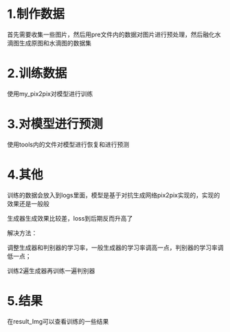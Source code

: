 # 1.制作数据

首先需要收集一些图片，然后用pre文件内的数据对图片进行预处理，然后融化水滴图生成原图和水滴图的数据集



# 2.训练数据

使用my_pix2pix对模型进行训练



#  3.对模型进行预测

使用tools内的文件对模型进行恢复和进行预测



# 4.其他

训练的数据会放入到logs里面，模型是基于对抗生成网络pix2pix实现的，实现的效果还是一般般

生成器生成效果比较差，loss到后期反而升高了

解决方法：

调整生成器和判别器的学习率，一般生成器的学习率调高一点，判别器的学习率调低一点；

训练2遍生成器再训练一遍判别器



# 5.结果

在result_Img可以查看训练的一些结果

